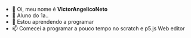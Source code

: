- 👋 Oi, meu nome é **VictorAngelicoNeto**
- 👀 Aluno do 1a..
- 🌱 Estou aprendendo a programar
- 📫 Comecei a programar a pouco tempo no scratch e p5.js Web editor

